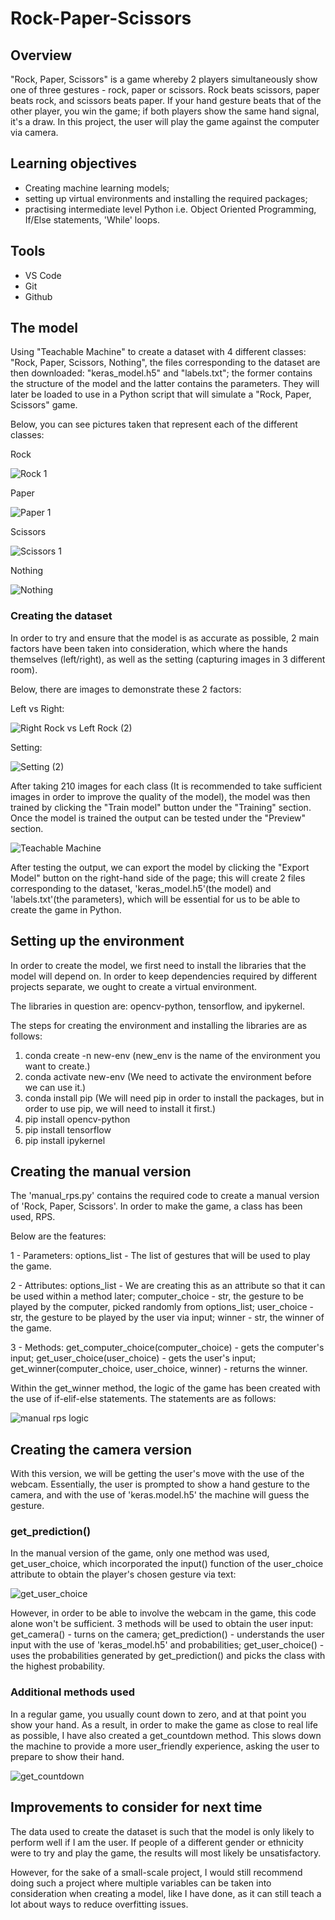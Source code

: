 # Rock-Paper-Scissors

## Overview

"Rock, Paper, Scissors" is a game whereby 2 players simultaneously show one of three gestures - rock, paper or scissors. Rock beats scissors, paper beats rock, and scissors beats paper. If your hand gesture beats that of the other player, you win the game; if both players show the same hand signal, it's a draw. In this project, the user will play the game against the computer via camera.

## Learning objectives

- Creating machine learning models;
- setting up virtual environments and installing the required packages;
- practising intermediate level Python i.e. Object Oriented Programming, If/Else statements, 'While' loops.

## Tools

- VS Code
- Git
- Github

## The model

Using "Teachable Machine" to create a dataset with 4 different classes: "Rock, Paper, Scissors, Nothing", the files corresponding to the dataset are then downloaded: "keras_model.h5" and "labels.txt"; the former contains the structure of the model and the latter contains the parameters. They will later be loaded to use in a Python script that will simulate a "Rock, Paper, Scissors" game.

Below, you can see pictures taken that represent each of the different classes:

Rock

![Rock 1](https://user-images.githubusercontent.com/67421468/198841057-79e60def-b4e9-4787-bd8d-cc33d51601be.png)

Paper

![Paper 1](https://user-images.githubusercontent.com/67421468/198841109-60ce89eb-75a6-4ee7-b1e8-1dd922e5f051.png)

Scissors

![Scissors 1](https://user-images.githubusercontent.com/67421468/198841123-62cac48f-5281-4fd2-a79d-ed4c11eb65cd.png)

Nothing

![Nothing](https://user-images.githubusercontent.com/67421468/198841141-baf63f3f-85ca-4c21-8438-a8893f2284aa.png)


### Creating the dataset

In order to try and ensure that the model is as accurate as possible, 2 main factors have been taken into consideration, which where the hands themselves (left/right), as well as the setting (capturing images in 3 different room). 

Below, there are images to demonstrate these 2 factors:

Left vs Right:

![Right Rock vs Left Rock (2)](https://user-images.githubusercontent.com/67421468/198841170-121f4a0f-ac11-4550-9e47-b7ebc3c152e7.png)

Setting:

![Setting (2)](https://user-images.githubusercontent.com/67421468/198841177-44e7131d-11e4-41c8-9f59-bf6a00342e22.png)

After taking 210 images for each class (It is recommended to take sufficient images in order to improve the quality of the model), the model was then trained by clicking the "Train model" button under the "Training" section. Once the model is trained the output can be tested under the "Preview" section.


![Teachable Machine](https://user-images.githubusercontent.com/67421468/198841187-b8cf4106-3124-4534-a2fd-ad9e98210ed6.png)

After testing the output, we can export the model by clicking the "Export Model" button on the right-hand side of the page; this will create 2 files corresponding to the dataset, 'keras_model.h5'(the model) and 'labels.txt'(the parameters), which will be essential for us to be able to create the game in Python.

## Setting up the environment

In order to create the model, we first need to install the libraries that the model will depend on. In order to keep dependencies required by different projects separate, we ought to create a virtual environment.

The libraries in question are: opencv-python, tensorflow, and ipykernel.

The steps for creating the environment and installing the libraries are as follows:

1) conda create -n new-env (new_env is the name of the environment you want to create.)
2) conda activate new-env (We need to activate the environment before we can use it.)
3) conda install pip (We will need pip in order to install the packages, but in order to use pip, we will need to install it first.)
4) pip install opencv-python
5) pip install tensorflow
6) pip install ipykernel

## Creating the manual version

The 'manual_rps.py' contains the required code to create a manual version of 'Rock, Paper, Scissors'. In order to make the game, a class has been used, RPS.

Below are the features:

1 - Parameters:
    options_list - The list of gestures that will be used to play the game.

2 - Attributes:
    options_list - We are creating this as an attribute so that it can be used within a method later;
    computer_choice - str, the gesture to be played by the computer, picked randomly from options_list;
    user_choice - str, the gesture to be played by the user via input;
    winner - str, the winner of the game.

3 - Methods:
    get_computer_choice(computer_choice) - gets the computer's input;
    get_user_choice(user_choice) - gets the user's input;
    get_winner(computer_choice, user_choice, winner) - returns the winner.

Within the get_winner method, the logic of the game has been created with the use of if-elif-else statements. The statements are as follows:

![manual rps logic](https://user-images.githubusercontent.com/67421468/198841221-5e5c3935-1a31-4a10-8d08-944f0f015a1c.png)

## Creating the camera version

With this version, we will be getting the user's move with the use of the webcam. Essentially, the user is prompted to show a hand gesture to the camera, and with the use of 'keras.model.h5' the machine will guess the gesture.

### get_prediction()

In the manual version of the game, only one method was used, get_user_choice, which incorporated the input() function of the user_choice attribute to obtain the player's chosen gesture via text:

![get_user_choice](https://user-images.githubusercontent.com/67421468/198841232-a48b3bc0-4a45-419a-8dcf-3cfaaed802fd.png)

However, in order to be able to involve the webcam in the game, this code alone won't be sufficient. 3 methods will be used to obtain the user input:
    get_camera() - turns on the camera;
    get_prediction() - understands the user input with the use of 'keras_model.h5' and probabilities;
    get_user_choice() - uses the probabilities generated by get_prediction() and picks the class with the highest probability.

### Additional methods used

In a regular game, you usually count down to zero, and at that point you show your hand. As a result, in order to make the game as close to real life as possible, I have also created a get_countdown method. This slows down the machine to provide a more user_friendly experience, asking the user to prepare to show their hand.

![get_countdown](https://user-images.githubusercontent.com/67421468/198841253-4248b1dd-fdd9-40a3-be34-2e52e1edb2e0.png)

## Improvements to consider for next time

The data used to create the dataset is such that the model is only likely to perform well if I am the user. If people of a different gender or ethnicity were to try and play the game, the results will most likely be unsatisfactory.

However, for the sake of a small-scale project, I would still recommend doing such a project where multiple variables can be taken into consideration when creating a model, like I have done, as it can still teach a lot about ways to reduce overfitting issues.



